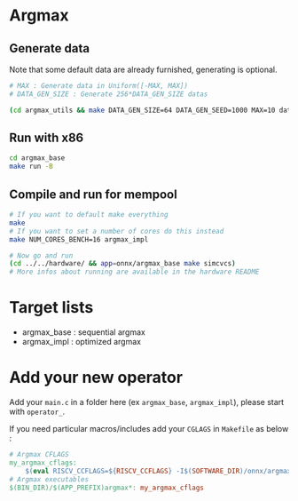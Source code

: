 # Argmax

## Generate data
Note that some default data are already furnished, generating is optional.
```bash
# MAX : Generate data in Uniform([-MAX, MAX])
# DATA_GEN_SIZE : Generate 256*DATA_GEN_SIZE datas

(cd argmax_utils && make DATA_GEN_SIZE=64 DATA_GEN_SEED=1000 MAX=10 data.h -B)
```
## Run with x86
```bash
cd argmax_base
make run -B
```
## Compile and run for mempool
```bash
# If you want to default make everything
make
# If you want to set a number of cores do this instead
make NUM_CORES_BENCH=16 argmax_impl

# Now go and run
(cd ../../hardware/ && app=onnx/argmax_base make simcvcs)
# More infos about running are available in the hardware README
```

# Target lists

- argmax_base : sequential argmax
- argmax_impl : optimized argmax

# Add your new operator
Add your `main.c` in a folder here (ex `argmax_base`, `argmax_impl`), please start with `operator_`.

If you need particular macros/includes add your `CGLAGS` in `Makefile` as below :
```makefile
# Argmax CFLAGS
my_argmax_cflags:
	$(eval RISCV_CCFLAGS=${RISCV_CCFLAGS} -I$(SOFTWARE_DIR)/onnx/argmax_utils -DNUM_CORES_BENCH=$(NUM_CORES_BENCH))
# Argmax executables
$(BIN_DIR)/$(APP_PREFIX)argmax*: my_argmax_cflags
```